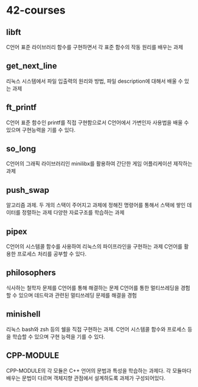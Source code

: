 # 42-courses

## libft
C언어 표준 라이브러리 함수를 구현하면서 각 표준 함수의 작동 원리를 배우는 과제

## get_next_line
리눅스 시스템에서 파일 입출력의 원리와 방법, 파일 description에 대해서 배울 수 있는 과제

## ft_printf
C언어 표준 함수인 printf를 직접 구현함으로서 C언어에서 가변인자 사용법을 배울 수 있으며 구현능력을 기를 수 있다.

## so_long
C언어의 그래픽 라이브러리인 minilibx를 활용하여 간단한 게임 어플리케이션 제작하는 과제

## push_swap
알고리즘 과제. 두 개의 스택이 주어지고 과제에 정해진 명령어를 통해서 스택에 쌓인 데이터를 정렬하는 과제
다양한 자료구조를 학습하는 과제

## pipex
C언어의 시스템콜 함수를 사용하여 리눅스의 파이프라인을 구현하는 과제
C언어를 활용한 프로세스 처리를 공부할 수 있다.

## philosophers
식사하는 철학자 문제를 C언어를 통해 해결하는 문제
C언어를 통한 멀티쓰레딩을 경험할 수 있으며 데드락과 관련된 멀티쓰레딩 문제를 해결을 경험

## minishell
리눅스 bash와 zsh 등의 쉘을 직접 구현하는 과제. C언어 시스템콜 함수와 프로세스 등을 학습할 수 있으며 구현 능력을 기를 수 있다.

## CPP-MODULE
CPP-MODULE의 각 모듈은 C++ 언어의 문법과 특성을 학습하는 과제다. 각 모듈마다 배우는 문법이 다르며 객체지향 관점에서 설계하도록 과제가 구성되어있다. 
